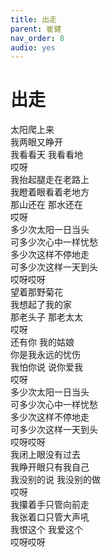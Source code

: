 ```yaml
---
title: 出走
parent: 崔健
nav_order: 8
audio: yes
---
```


# 出走

太阳爬上来  
我两眼又睁开  
我看看天 我看看地  
哎呀  
我抬起腿走在老路上  
我瞪着眼看着老地方  
那山还在 那水还在  
哎呀  
多少次太阳一日当头  
可多少次心中一样忧愁  
多少次这样不停地走  
可多少次这样一天到头  
哎呀哎呀  
望着那野菊花  
我想起了我的家  
那老头子 那老太太  
哎呀  
还有你 我的姑娘  
你是我永远的忧伤  
我怕你说 说你爱我  
哎呀  
多少次太阳一日当头  
可多少次心中一样忧愁  
多少次这样不停地走  
可多少次这样一天到头  
哎呀哎呀  
我闭上眼没有过去  
我睁开眼只有我自己  
我没别的说 我没别的做  
哎呀  
我攥着手只管向前走  
我张着口只管大声吼  
我恨这个 我爱这个  
哎呀哎呀